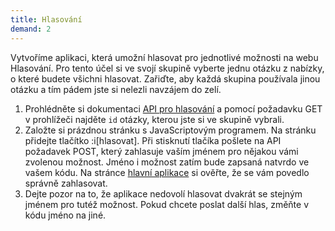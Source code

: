 ```yaml
---
title: Hlasování
demand: 2
---
```


Vytvoříme aplikaci, která umožní hlasovat pro jednotlivé možnosti na webu Hlasování. Pro tento účel si ve svojí skupině vyberte jednu otázku z nabízky, o které budete všichni hlasovat. Zařiďte, aby každá skupina používala jinou otázku a tím pádem jste si nelezli navzájem do zelí.

1. Prohlédněte si dokumentaci [API pro hlasování](https://apps.kodim.cz/daweb/hlasovani/docs) a pomocí požadavku GET v prohlížeči najděte `id` otázky, kterou jste si ve skupině vybrali.
1. Založte si prázdnou stránku s JavaScriptovým programem. Na stránku přidejte tlačítko :i[hlasovat]. Při stisknutí tlačíka pošlete na API požadavek POST, který zahlasuje vaším jménem pro nějakou vámi zvolenou možnost. Jméno i možnost zatím bude zapsaná natvrdo ve vašem kódu. Na stránce [hlavní aplikace](https://apps.kodim.cz/daweb/hlasovani) si ověřte, že se vám povedlo správně zahlasovat.
1. Dejte pozor na to, že aplikace nedovolí hlasovat dvakrát se stejným jménem pro tutéž možnost. Pokud chcete poslat další hlas, změňte v kódu jméno na jiné.
